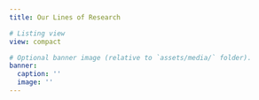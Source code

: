 ```yaml
---
title: Our Lines of Research

# Listing view
view: compact

# Optional banner image (relative to `assets/media/` folder).
banner:
  caption: ''
  image: ''
---
```



